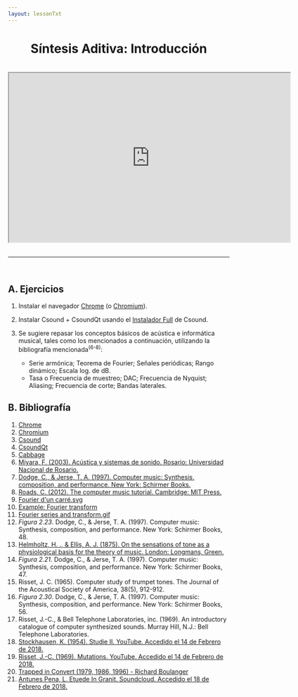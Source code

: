 ```yaml
---
layout: lessonTxt
---
```

# <center>Síntesis Aditiva: Introducción</center>

<br>

<div style="text-align: center;">
<!-- <iframe width="600" height="400" src="https://www.youtube.com/embed/BUfHG6lQLWA"></iframe> -->
<iframe src="https://docs.google.com/file/d/1G3nqC6hJzWuksssTK0V5zqcfoZACTDEq/preview" width="640" height="385" allowfullscreen="true"></iframe>
</div>
<br>
<hr>
<br>

## A. Ejercicios

1. Instalar el navegador <a href="https://www.google.com.ar/chrome/">Chrome</a> (o <a href="http://dev.chromium.org/getting-involved/download-chromium">Chromium</a>).

2. Instalar Csound + CsoundQt usando el <a href="http://csound.com/download.html">Instalador Full</a> de Csound.

3. Se sugiere repasar los conceptos básicos de acústica e informática musical, tales como los mencionados a continuación, utilizando la bibliografía mencionada<sup>(6-8)</sup>: 

      - Serie armónica; Teorema de Fourier; Señales periódicas; Rango dinámico; Escala log. de dB.
      - Tasa o Frecuencia de muestreo; DAC; Frecuencia de Nyquist; Aliasing; Frecuencia de corte; Bandas laterales.


## B. Bibliografía

1. <a href="https://www.google.com.ar/chrome/">Chrome</a>
2. <a href="http://dev.chromium.org/getting-involved/download-chromium">Chromium</a>
3. <a href="http://csound.com">Csound</a>
4. <a href="https://csoundqt.github.io/">CsoundQt</a>
5. <a href="http://cabbageaudio.com/">Cabbage</a>
6. <a href="https://www.fceia.unr.edu.ar/acustica/libro.htm">Miyara, F. (2003). Acústica y sistemas de sonido. Rosario: Universidad Nacional de Rosario.</a>
7. <a href="https://www.cengage.com/c/computer-music-synthesis-composition-and-performance-2e-dodge">Dodge, C., & Jerse, T. A. (1997). Computer music: Synthesis, composition, and performance. New York: Schirmer Books.</a>
8. <a href="https://mitpress.mit.edu/books/computer-music-tutorial">Roads, C. (2012). The computer music tutorial. Cambridge: MIT Press.</a>
9. <a href="https://commons.wikimedia.org/wiki/File:Fourier_d%27un_carr%C3%A9.svg">Fourier d'un carré.svg</a>
10. <a href="http://pgfplots.net/tikz/examples/fourier-transform/">Example: Fourier transform</a>
11. <a href="https://commons.wikimedia.org/wiki/File:Fourier_series_and_transform.gif">Fourier series and transform.gif</a>
12. <i>Figura 2.23</i>. Dodge, C., & Jerse, T. A. (1997). Computer music: Synthesis, composition, and performance. New York: Schirmer Books, 48.
13. <a href="https://archive.org/details/onsensationsofto00helmrich">Helmholtz, H. ., & Ellis, A. J. (1875). On the sensations of tone as a physiological basis for the theory of music. London: Longmans, Green.</a>
14. <i>Figura 2.21</i>. Dodge, C., & Jerse, T. A. (1997). Computer music: Synthesis, composition, and performance. New York: Schirmer Books, 47.
15. Risset, J. C. (1965). Computer study of trumpet tones. The Journal of the Acoustical Society of America, 38(5), 912-912.
16. <i>Figura 2.30</i>. Dodge, C., & Jerse, T. A. (1997). Computer music: Synthesis, composition, and performance. New York: Schirmer Books, 56.
17. Risset, J.-C., & Bell Telephone Laboratories, inc. (1969). An introductory catalogue of computer synthesized sounds. Murray Hill, N.J.: Bell Telephone Laboratories.
18. <a href="https://www.youtube.com/watch?v=_qi4hgT_d0o">Stockhausen, K. (1954). Studie II. YouTube. Accedido el 14 de Febrero de 2018.</a>
19. <a href="https://www.youtube.com/watch?v=JQRxTGLp8AY">Risset, J.-C. (1969). Mutations. YouTube. Accedido el 14 de Febrero de 2018.</a>
20. <a href="{{site.baseurl}}/lessons/sintesis_aditiva/Trapped_in_Convert.csd">Trapped in Convert (1979, 1986, 1996) - Richard Boulanger</a>
21. <a href="https://soundcloud.com/antunespena/etuede-in-granit">Antunes Pena, L. Etuede In Granit. Soundcloud. Accedido el 18 de Febrero de 2018.</a>

<br>
